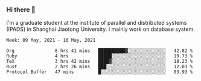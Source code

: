 ### Hi there 👋

I'm a graduate student at the institute of parallel and distributed systems (IPADS) in Shanghai Jiaotong University. I mainly work on database system.

<!--START_SECTION:waka-->
```text
Week: 09 May, 2021 - 16 May, 2021

Org               8 hrs 41 mins   ██████████▓░░░░░░░░░░░░░░   42.82 % 
Ruby              4 hrs           █████░░░░░░░░░░░░░░░░░░░░   19.73 % 
TeX               3 hrs 42 mins   ████▓░░░░░░░░░░░░░░░░░░░░   18.23 % 
Rust              2 hrs 26 mins   ███░░░░░░░░░░░░░░░░░░░░░░   12.03 % 
Protocol Buffer   47 mins         █░░░░░░░░░░░░░░░░░░░░░░░░   03.93 % 
```
<!--END_SECTION:waka-->

<!--
**yqmmm/yqmmm** is a ✨ _special_ ✨ repository because its `README.md` (this file) appears on your GitHub profile.

Here are some ideas to get you started:

- 🔭 I’m currently working on ...
- 🌱 I’m currently learning ...
- 👯 I’m looking to collaborate on ...
- 🤔 I’m looking for help with ...
- 💬 Ask me about ...
- 📫 How to reach me: ...
- 😄 Pronouns: ...
- ⚡ Fun fact: ...
-->
